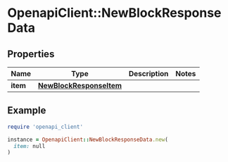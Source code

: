 # OpenapiClient::NewBlockResponseData

## Properties

| Name | Type | Description | Notes |
| ---- | ---- | ----------- | ----- |
| **item** | [**NewBlockResponseItem**](NewBlockResponseItem.md) |  |  |

## Example

```ruby
require 'openapi_client'

instance = OpenapiClient::NewBlockResponseData.new(
  item: null
)
```

